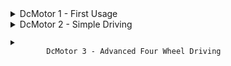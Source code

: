 <details>
    <summary>
        DcMotor 1 - First Usage
    </summary>
    <pre><code>
        public class MotorTest extends OpMode {
            DcMotor motor1;
            public void init(){
                motor1 = hardwareMap.dcMotor.get("first_motor");
            }
            public void loop(){
                if(gamepad1.a){
                    motor1.setPower(-0.5);
                } else {
                    motor1.setPower(0);
                }
            }
        } 
    </code></pre>
</details>
<details>
    <summary>
        DcMotor 2 - Simple Driving
    </summary>
    <pre><code>
        public class MotorTest extends OpMode {
            DcMotor motorLeft;
            DcMotor motorRight;

            public void init(){
                motorLeft = hardwareMap.dcMotor.get("motor_left");
                motorRight = hardwareMap.dcMotor.get("motor_right");

                motorRight.setDirection(DcMotor.Direction.REVERSE);
            }

            public void loop(){
                //TANK MODE
                motorLeft.setPower(gamepad1.left_stick_y);
                motorRigth.setPower(gamepad1.rigth_stick_y);

                //ONE STICK DRIVING
                //double drivePower = -(gamepad2.left_stick_y);
                //double driveDirection = gamepad2.left_stick_x;
                //double left = Range.clip(drivePower + driveDirection , -1 , 1);
                //double right = Range.clip(drivePower - driveDirection, -1 , 1)

                //motorLeft.setPower(left);
                //motorRight.setPower(right);
            }
        }
    </code></pre>
</details>
<details>
    <summary>
        DcMotor 3 - Advanced Four Wheel Driving
    </summary>
    <pre><code>
        public class SuperDriving extends OpMode {
            DcMotor leftFront;
            DcMotor leftBack;
            DcMotor rightFront;
            DcMotor rigthBack;

            public void init(){
                leftFront = hardwareMap.dcMotor.get("left_front");
                leftBack = hardwareMap.dcMotor.get("left_back");
                rightFront = hardwareMap.dcMotor.get("right_front");
                rigthBack = hardwareMap.dcMotor.get("right_back");

                rightFront.setDirection(DcMotor.Direction.REVERSE);
                rightBack.setDirection(DcMotor.Direction.REVERSE);
            }

            public void loop(){
                /**
                *    -1
                *     |
                * -1 -+- 1  These are the analog sticks' values
                *     |
                *     1
                */
                double power = -(gamepad1.left_stick_y + gamepad1.right_stick_y);
                
                double leftF = power - gamepad1.left_stick_x + gamepad1.right_stick_x;
                double leftB = power + gamepad1.left_stick_x + gamepad1.right_stick_x;
                double rightF = power + gamepad1.left_stick_x - gamepad1.right_stick_x;
                double rightB = power - gamepad1.left_stick_x - gamepad1.right_stick_x;

                leftF = Range.clip(leftF , -1 , 1);
                leftB = Range.clip(leftB , -1 , 1);
                rightF = Range.clip(rightF , -1 , 1);
                rightB = Range.clip(rightB , -1 , 1);

                leftFront.setPower(leftF);
                leftBack.setPower(leftB);
                rightFront.setPower(rightF);
                rightBack.setPower(rightB);
            }
        }
    </code></pre>
</details>
